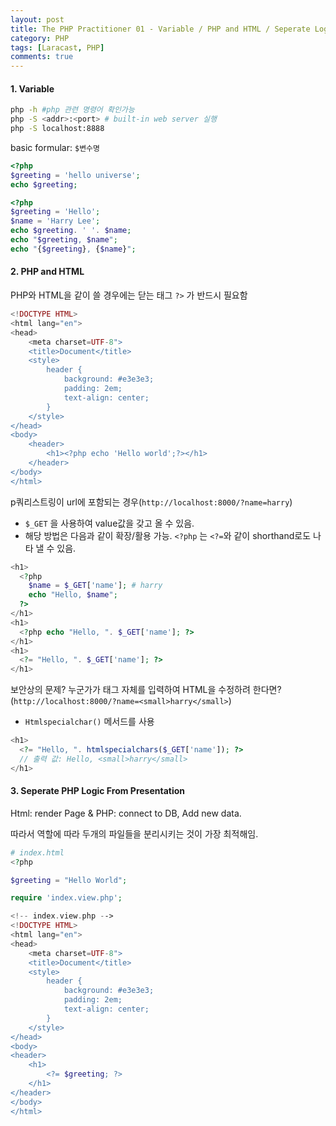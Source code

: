 ```yaml
---
layout: post
title: The PHP Practitioner 01 - Variable / PHP and HTML / Seperate Logic
category: PHP
tags: [Laracast, PHP]
comments: true
---
```




#### 1. Variable

```bash
php -h #php 관련 명령어 확인가능
php -S <addr>:<port> # built-in web server 실행
php -S localhost:8888
```

basic formular:  `$변수명`

```php
<?php
$greeting = 'hello universe';
echo $greeting;
```

```php
<?php
$greeting = 'Hello';
$name = 'Harry Lee';
echo $greeting. ' '. $name;
echo "$greeting, $name";
echo "{$greeting}, {$name}";
```



#### 2. PHP and HTML

PHP와 HTML을 같이 쓸 경우에는 닫는 태그 `?>` 가 반드시 필요함

```php
<!DOCTYPE HTML>
<html lang="en">
<head>
    <meta charset=UTF-8">
    <title>Document</title>
    <style>
        header {
            background: #e3e3e3;
            padding: 2em;
            text-align: center;
        }
    </style>
</head>
<body>
    <header>
        <h1><?php echo 'Hello world';?></h1>
    </header>
</body>
</html>
```

p쿼리스트링이 url에 포함되는 경우(`http://localhost:8000/?name=harry`)

- `$_GET` 을 사용하여 value값을 갖고 올 수 있음.
- 해당 방법은 다음과 같이 확장/활용 가능. `<?php` 는 `<?=`와 같이 shorthand로도 나타 낼 수 있음.

```php
<h1>
  <?php
  	$name = $_GET['name']; # harry
  	echo "Hello, $name";
  ?>
</h1>
<h1>
  <?php echo "Hello, ". $_GET['name']; ?>
</h1>
<h1>
  <?= "Hello, ". $_GET['name']; ?>
</h1>
```



보안상의 문제? 누군가가 태그 자체를 입력하여 HTML을 수정하려 한다면? (`http://localhost:8000/?name=<small>harry</small>`)

- `Htmlspecialchar()` 메서드를 사용

```php
<h1>
  <?= "Hello, ". htmlspecialchars($_GET['name']); ?> 
  // 출력 값: Hello, <small>harry</small>
</h1>
```



#### 3. Seperate PHP Logic From Presentation

Html: render Page &  PHP: connect to DB, Add new data.

따라서 역할에 따라 두개의 파일들을 분리시키는 것이 가장 최적해임.

```php
# index.html
<?php

$greeting = "Hello World";

require 'index.view.php'; 
```

```php
<!-- index.view.php -->
<!DOCTYPE HTML>
<html lang="en">
<head>
    <meta charset=UTF-8">
    <title>Document</title>
    <style>
        header {
            background: #e3e3e3;
            padding: 2em;
            text-align: center;
        }
    </style>
</head>
<body>
<header>
    <h1>
        <?= $greeting; ?>
    </h1>
</header>
</body>
</html>
```

